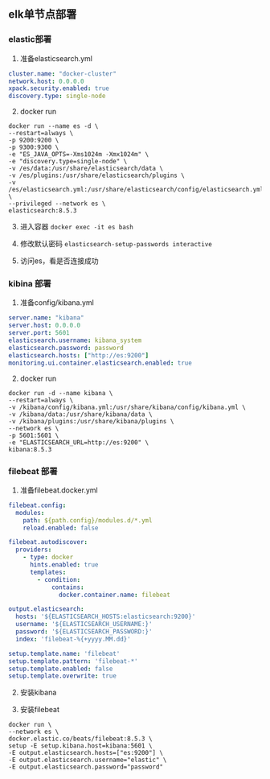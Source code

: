 ## elk单节点部署

### elastic部署
1. 准备elasticsearch.yml
```yaml
cluster.name: "docker-cluster"
network.host: 0.0.0.0
xpack.security.enabled: true
discovery.type: single-node
```
2. docker run
```shell
docker run --name es -d \
--restart=always \
-p 9200:9200 \
-p 9300:9300 \
-e "ES_JAVA_OPTS=-Xms1024m -Xmx1024m" \
-e "discovery.type=single-node" \
-v /es/data:/usr/share/elasticsearch/data \
-v /es/plugins:/usr/share/elasticsearch/plugins \
-v /es/elasticsearch.yml:/usr/share/elasticsearch/config/elasticsearch.yml \
--privileged --network es \
elasticsearch:8.5.3
```
3. 进入容器
`docker exec -it es bash`

4. 修改默认密码
`elasticsearch-setup-passwords interactive`

5. 访问es，看是否连接成功

### kibina 部署
1. 准备config/kibana.yml
```yaml
server.name: "kibana"
server.host: 0.0.0.0
server.port: 5601
elasticsearch.username: kibana_system
elasticsearch.password: password
elasticsearch.hosts: ["http://es:9200"]
monitoring.ui.container.elasticsearch.enabled: true
```

2. docker run
```shell
docker run -d --name kibana \
--restart=always \
-v /kibana/config/kibana.yml:/usr/share/kibana/config/kibana.yml \
-v /kibana/data:/usr/share/kibana/data \
-v /kibana/plugins:/usr/share/kibana/plugins \
--network es \
-p 5601:5601 \
-e "ELASTICSEARCH_URL=http://es:9200" \
kibana:8.5.3
```

### filebeat 部署
1. 准备filebeat.docker.yml
```yaml
filebeat.config:
  modules:
    path: ${path.config}/modules.d/*.yml
    reload.enabled: false

filebeat.autodiscover:
  providers:
    - type: docker
      hints.enabled: true
      templates:
        - condition:
            contains:
              docker.container.name: filebeat

output.elasticsearch:
  hosts: '${ELASTICSEARCH_HOSTS:elasticsearch:9200}'
  username: '${ELASTICSEARCH_USERNAME:}'
  password: '${ELASTICSEARCH_PASSWORD:}'
  index: 'filebeat-%{+yyyy.MM.dd}'

setup.template.name: 'filebeat'
setup.template.pattern: 'filebeat-*'
setup.template.enabled: false
setup.template.overwrite: true
```

2. 安装kibana


2. 安装filebeat
```shell
docker run \
--network es \
docker.elastic.co/beats/filebeat:8.5.3 \
setup -E setup.kibana.host=kibana:5601 \
-E output.elasticsearch.hosts=["es:9200"] \
-E output.elasticsearch.username="elastic" \
-E output.elasticsearch.password="password" 
```
